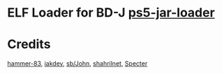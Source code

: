 # ELF Loader for BD-J [ps5-jar-loader](https://github.com/hammer-83/ps5-jar-loader)

# Credits
[hammer-83](https://github.com/hammer-83), 
[iakdev](https://github.com/iakdev),
[sb/John](https://github.com/ps5-payload-dev), 
[shahrilnet](https://github.com/shahrilnet),
[Specter](https://github.com/Cryptogenic)

